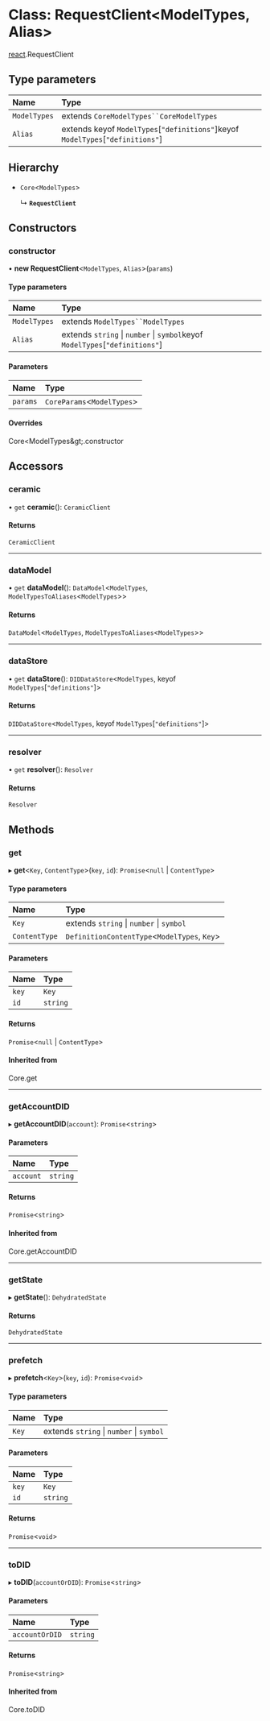 # Class: RequestClient<ModelTypes, Alias\>

[react](../modules/react.md).RequestClient

## Type parameters

| Name | Type |
| :------ | :------ |
| `ModelTypes` | extends `CoreModelTypes``CoreModelTypes` |
| `Alias` | extends keyof `ModelTypes`[``"definitions"``]keyof `ModelTypes`[``"definitions"``] |

## Hierarchy

- `Core`<`ModelTypes`\>

  ↳ **`RequestClient`**

## Constructors

### constructor

• **new RequestClient**<`ModelTypes`, `Alias`\>(`params`)

#### Type parameters

| Name | Type |
| :------ | :------ |
| `ModelTypes` | extends `ModelTypes``ModelTypes` |
| `Alias` | extends `string` \| `number` \| `symbol`keyof `ModelTypes`[``"definitions"``] |

#### Parameters

| Name | Type |
| :------ | :------ |
| `params` | `CoreParams`<`ModelTypes`\> |

#### Overrides

Core&lt;ModelTypes\&gt;.constructor

## Accessors

### ceramic

• `get` **ceramic**(): `CeramicClient`

#### Returns

`CeramicClient`

___

### dataModel

• `get` **dataModel**(): `DataModel`<`ModelTypes`, `ModelTypesToAliases`<`ModelTypes`\>\>

#### Returns

`DataModel`<`ModelTypes`, `ModelTypesToAliases`<`ModelTypes`\>\>

___

### dataStore

• `get` **dataStore**(): `DIDDataStore`<`ModelTypes`, keyof `ModelTypes`[``"definitions"``]\>

#### Returns

`DIDDataStore`<`ModelTypes`, keyof `ModelTypes`[``"definitions"``]\>

___

### resolver

• `get` **resolver**(): `Resolver`

#### Returns

`Resolver`

## Methods

### get

▸ **get**<`Key`, `ContentType`\>(`key`, `id`): `Promise`<``null`` \| `ContentType`\>

#### Type parameters

| Name | Type |
| :------ | :------ |
| `Key` | extends `string` \| `number` \| `symbol` |
| `ContentType` | `DefinitionContentType`<`ModelTypes`, `Key`\> |

#### Parameters

| Name | Type |
| :------ | :------ |
| `key` | `Key` |
| `id` | `string` |

#### Returns

`Promise`<``null`` \| `ContentType`\>

#### Inherited from

Core.get

___

### getAccountDID

▸ **getAccountDID**(`account`): `Promise`<`string`\>

#### Parameters

| Name | Type |
| :------ | :------ |
| `account` | `string` |

#### Returns

`Promise`<`string`\>

#### Inherited from

Core.getAccountDID

___

### getState

▸ **getState**(): `DehydratedState`

#### Returns

`DehydratedState`

___

### prefetch

▸ **prefetch**<`Key`\>(`key`, `id`): `Promise`<`void`\>

#### Type parameters

| Name | Type |
| :------ | :------ |
| `Key` | extends `string` \| `number` \| `symbol` |

#### Parameters

| Name | Type |
| :------ | :------ |
| `key` | `Key` |
| `id` | `string` |

#### Returns

`Promise`<`void`\>

___

### toDID

▸ **toDID**(`accountOrDID`): `Promise`<`string`\>

#### Parameters

| Name | Type |
| :------ | :------ |
| `accountOrDID` | `string` |

#### Returns

`Promise`<`string`\>

#### Inherited from

Core.toDID

